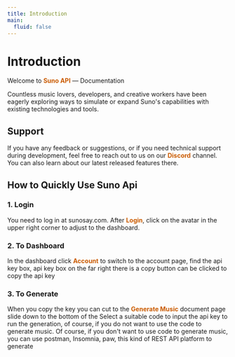 ```yaml
---
title: Introduction
main:
  fluid: false
---
```



# Introduction

Welcome to <a href="https://sunosay.com" style="color: #ca5b00;text-decoration: none;font-weight: bold;">Suno API</a>   — Documentation


Countless music lovers, developers, and creative workers have been eagerly exploring ways to simulate or expand Suno's capabilities with existing technologies and tools.

<h2 style="font-weight: bold;">Support</h2>

If you have any feedback or suggestions, or if you need technical support during development, feel free to reach out to us on our <a href="https://discord.gg/EkeGyXbRJY" style="color: #ca5b00;text-decoration: none;font-weight: bold;">Discord</a> channel. You can also learn about our latest released features there.

<h2 style="font-weight: bold;">How to Quickly Use Suno Api</h2>

<h3 style="font-weight: bold;">1. Login</h3>

You need to log in at sunosay.com. After <a href="https://sunosay.com/login" style="color: #ca5b00;text-decoration: none;font-weight: bold;">Login</a>, click on the avatar in the upper right corner to adjust to the dashboard.

<h3 style="font-weight: bold;">2. To Dashboard</h3>

In the dashboard click <a href="https://sunosay.com/account" style="color: #ca5b00;text-decoration: none;font-weight: bold;">Account</a> to switch to the account page, find the api key box, api key box on the far right there is a copy button can be clicked to copy the api key

<h3 style="font-weight: bold;">3. To Generate</h3>


When you copy the key you can cut to the <a href="https://docs.sunosay.com/suno-api-music/generate-music" style="color: #ca5b00;text-decoration: none;font-weight: bold;">Generate Music</a> document page slide down to the bottom of the Select a suitable code to input the api key to run the generation, of course, if you do not want to use the code to generate music. Of course, if you don't want to use code to generate music, you can use postman, Insomnia, paw, this kind of REST API platform to generate